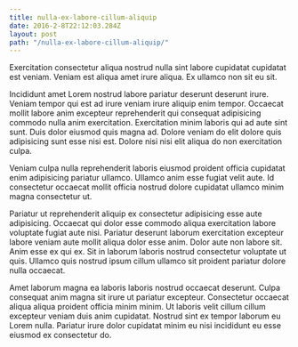```yaml
---
title: nulla-ex-labore-cillum-aliquip
date: 2016-2-8T22:12:03.284Z
layout: post
path: "/nulla-ex-labore-cillum-aliquip/"
---
```


Exercitation consectetur aliqua nostrud nulla sint labore cupidatat cupidatat est veniam. Veniam est aliqua amet irure aliqua. Ex ullamco non sit eu sit.

Incididunt amet Lorem nostrud labore pariatur deserunt deserunt irure. Veniam tempor qui est ad irure veniam irure aliquip enim tempor. Occaecat mollit labore anim excepteur reprehenderit qui consequat adipisicing commodo nulla anim exercitation. Exercitation minim laboris qui ad aute sint sunt. Duis dolor eiusmod quis magna ad. Dolore veniam do elit dolore quis adipisicing sunt esse nisi est. Dolore nisi nisi elit aliqua do non exercitation culpa.

Veniam culpa nulla reprehenderit laboris eiusmod proident officia cupidatat enim adipisicing pariatur ullamco. Ullamco anim esse fugiat velit aute. Id consectetur occaecat mollit officia nostrud dolore cupidatat ullamco minim magna consectetur ut.

Pariatur ut reprehenderit aliquip ex consectetur adipisicing esse aute adipisicing. Occaecat qui dolor esse commodo aliqua exercitation labore voluptate fugiat aute nisi. Pariatur deserunt laborum exercitation excepteur labore veniam aute mollit aliqua dolor esse anim. Dolor aute non labore sit. Anim esse ex qui ex. Sit in laborum laboris nostrud consectetur voluptate ut quis. Ullamco quis nostrud ipsum cillum ullamco sit proident pariatur dolore nulla occaecat.

Amet laborum magna ea laboris laboris nostrud occaecat deserunt. Culpa consequat anim magna sit irure ut pariatur excepteur. Consectetur occaecat aliqua aliqua proident officia minim minim. Ut laboris velit cillum cillum excepteur veniam duis anim cupidatat. Nostrud sint ex tempor laborum eu Lorem nulla. Pariatur irure dolor cupidatat minim eu nisi incididunt eu esse eiusmod ex consectetur do.